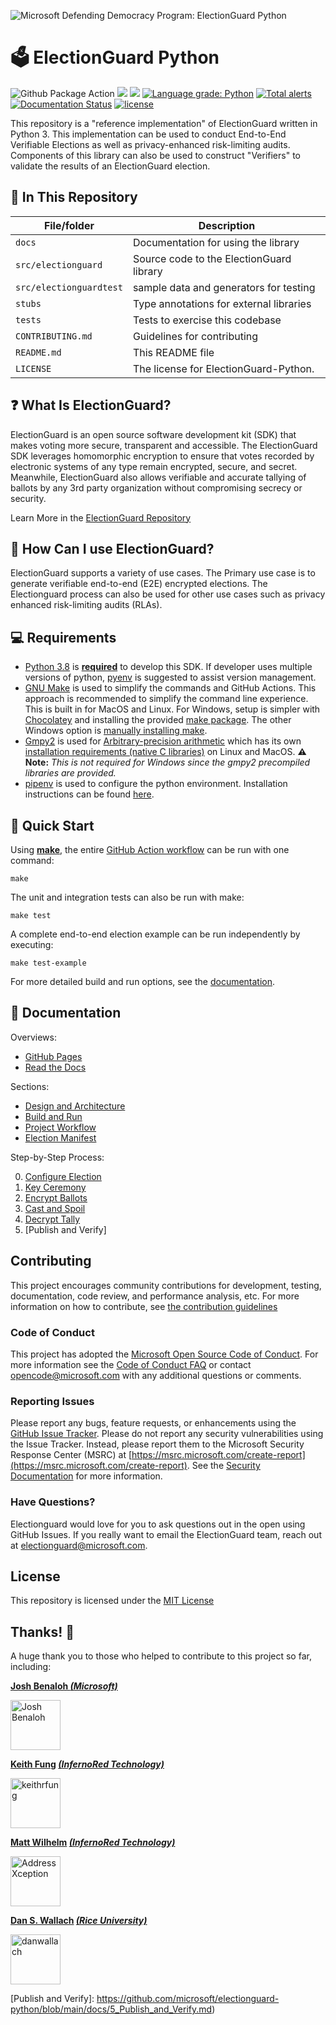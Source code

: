 ![Microsoft Defending Democracy Program: ElectionGuard Python][Banner Image]

# 🗳 ElectionGuard Python

![Github Package Action](https://github.com/microsoft/electionguard-python/workflows/Release%20Build/badge.svg) [![](https://img.shields.io/pypi/v/electionguard)](https://pypi.org/project/electionguard/) [![](https://img.shields.io/pypi/dm/electionguard)](https://pypi.org/project/electionguard/) [![Language grade: Python](https://img.shields.io/lgtm/grade/python/g/microsoft/electionguard-python.svg?logo=lgtm&logoWidth=18)](https://lgtm.com/projects/g/microsoft/electionguard-python/context:python) [![Total alerts](https://img.shields.io/lgtm/alerts/g/microsoft/electionguard-python.svg?logo=lgtm&logoWidth=18)](https://lgtm.com/projects/g/microsoft/electionguard-python/alerts/) [![Documentation Status](https://readthedocs.org/projects/electionguard-python/badge/?version=latest)](https://electionguard-python.readthedocs.io) [![license](https://img.shields.io/github/license/microsoft/electionguard)](https://github.com/microsoft/electionguard-python/blob/main/LICENSE)

This repository is a "reference implementation" of ElectionGuard written in Python 3. This implementation can be used to conduct End-to-End Verifiable Elections as well as privacy-enhanced risk-limiting audits.  Components of this library can also be used to construct "Verifiers" to validate the results of an ElectionGuard election.

## 📁 In This Repository

| File/folder             | Description                              |
| ----------------------- | ---------------------------------------- |
| `docs`                  | Documentation for using the library      |
| `src/electionguard`     | Source code to the ElectionGuard library |
| `src/electionguardtest` | sample data and generators for testing   |
| `stubs`                 | Type annotations for external libraries  |
| `tests`                 | Tests to exercise this codebase     |
| `CONTRIBUTING.md`       | Guidelines for contributing              |
| `README.md`             | This README file                         |
| `LICENSE`               | The license for ElectionGuard-Python.    |

## ❓ What Is ElectionGuard?

ElectionGuard is an open source software development kit (SDK) that makes voting more secure, transparent and accessible. The ElectionGuard SDK leverages homomorphic encryption to ensure that votes recorded by electronic systems of any type remain encrypted, secure, and secret. Meanwhile, ElectionGuard also allows verifiable and accurate tallying of ballots by any 3rd party organization without compromising secrecy or security.

Learn More in the [ElectionGuard Repository](https://github.com/microsoft/electionguard)

## 🦸 How Can I use ElectionGuard?

ElectionGuard supports a variety of use cases.  The Primary use case is to generate verifiable end-to-end (E2E) encrypted elections.  The Electionguard process can also be used for other use cases such as privacy enhanced risk-limiting audits (RLAs).

## 💻 Requirements

- [Python 3.8](https://www.python.org/downloads/) is <ins>**required**</ins> to develop this SDK. If developer uses multiple versions of python, [pyenv](https://github.com/pyenv/pyenv) is suggested to assist version management.
- [GNU Make](https://www.gnu.org/software/make/manual/make.html) is used to simplify the commands and GitHub Actions. This approach is recommended to simplify the command line experience. This is built in for MacOS and Linux. For Windows, setup is simpler with [Chocolatey](https://chocolatey.org/install) and installing the provided [make package](https://chocolatey.org/packages/make). The other Windows option is [manually installing make](http://gnuwin32.sourceforge.net/packages/make.htm).
- [Gmpy2](https://gmpy2.readthedocs.io/en/latest/) is used for [Arbitrary-precision arithmetic](https://en.wikipedia.org/wiki/Arbitrary-precision_arithmetic) which
has its own [installation requirements (native C libraries)](https://gmpy2.readthedocs.io/en/latest/intro.html#installation) on Linux and MacOS.  **⚠️ Note:** _This is not required for Windows since the gmpy2 precompiled libraries are provided._
- [pipenv](https://github.com/pypa/pipenv) is used to configure the python environment. Installation instructions can be found [here](https://github.com/pypa/pipenv#installation).

## 🚀 Quick Start

Using [**make**](https://www.gnu.org/software/make/manual/make.html), the entire [GitHub Action workflow][Pull Request Workflow] can be run with one command: 

```
make
```

The unit and integration tests can also be run with make:

```
make test
```

A complete end-to-end election example can be run independently by executing:

```
make test-example
```

For more detailed build and run options, see the [documentation][Build and Run].

## 📄 Documentation

Overviews:

- [GitHub Pages](https://microsoft.github.io/electionguard-python/)
- [Read the Docs](https://electionguard-python.readthedocs.io/)

Sections:

- [Design and Architecture]
- [Build and Run]
- [Project Workflow]
- [Election Manifest]

Step-by-Step Process:

0. [Configure Election]
1. [Key Ceremony]
2. [Encrypt Ballots]
3. [Cast and Spoil]
4. [Decrypt Tally]
5. [Publish and Verify]

## Contributing

This project encourages community contributions for development, testing, documentation, code review, and performance analysis, etc.  For more information on how to contribute, see [the contribution guidelines][Contributing]

### Code of Conduct

This project has adopted the [Microsoft Open Source Code of Conduct](https://opensource.microsoft.com/codeofconduct/). For more information see the [Code of Conduct FAQ](https://opensource.microsoft.com/codeofconduct/faq/) or contact [opencode@microsoft.com](mailto:opencode@microsoft.com) with any additional questions or comments.

### Reporting Issues

Please report any bugs, feature requests, or enhancements using the [GitHub Issue Tracker](https://github.com/microsoft/electionguard-python/issues).  Please do not report any security vulnerabilities using the Issue Tracker.  Instead, please report them to the Microsoft Security Response Center (MSRC) at [https://msrc.microsoft.com/create-report](https://msrc.microsoft.com/create-report).  See the [Security Documentation][Security] for more information.

### Have Questions?

Electionguard would love for you to ask questions out in the open using GitHub Issues. If you really want to email the ElectionGuard team, reach out at electionguard@microsoft.com.

## License
This repository is licensed under the [MIT License]

## Thanks! 🎉
A huge thank you to those who helped to contribute to this project so far, including:

**[Josh Benaloh _(Microsoft)_](https://www.microsoft.com/en-us/research/people/benaloh/)**

<a href="https://www.microsoft.com/en-us/research/people/benaloh/"><img src="https://www.microsoft.com/en-us/research/wp-content/uploads/2016/09/avatar_user__1473484671-180x180.jpg" title="Josh Benaloh" width="80" height="80"></a> 

**[Keith Fung](https://github.com/keithrfung) [_(InfernoRed Technology)_](https://infernored.com/)**

<a href="https://github.com/keithrfung"><img src="https://avatars2.githubusercontent.com/u/10125297?v=4" title="keithrfung" width="80" height="80"></a>

**[Matt Wilhelm](https://github.com/AddressXception) [_(InfernoRed Technology)_](https://infernored.com/)**

<a href="https://github.com/AddressXception"><img src="https://avatars0.githubusercontent.com/u/6232853?s=460&u=8fec95386acad6109ad71a2aad2d097b607ebd6a&v=4" title="AddressXception" width="80" height="80"></a>

**[Dan S. Wallach](https://www.cs.rice.edu/~dwallach/) [_(Rice University)_](https://www.rice.edu/)**

<a href="https://www.cs.rice.edu/~dwallach/"><img src="https://avatars2.githubusercontent.com/u/743029?v=4" title="danwallach" width="80" height="80"></a>


<!-- Links -->
[Banner Image]: https://raw.githubusercontent.com/microsoft/electionguard-python/main/images/electionguard-banner.svg

[Pull Request Workflow]: https://github.com/microsoft/electionguard-python/blob/main/.github/workflows/pull_request.yml

[Contributing]: https://github.com/microsoft/electionguard-python/blob/main/CONTRIBUTING.md

[Security]:https://github.com/microsoft/electionguard-python/blob/main/SECURITY.md

[Design and Architecture]: https://github.com/microsoft/electionguard-python/blob/main/docs/Design_and_Architecture.md]

[Build and Run]: https://github.com/microsoft/electionguard-python/blob/main/docs/Build_and_Run.md

[Project Workflow]: https://github.com/microsoft/electionguard-python/blob/main/docs/Project_Workflow.md

[Election Manifest]: https://github.com/microsoft/electionguard-python/blob/main/docs/Election_Manifest.md

[Configure Election]: https://github.com/microsoft/electionguard-python/blob/main/docs/0_Configure_Election.md

[Key Ceremony]: https://github.com/microsoft/electionguard-python/blob/main/docs/1_Key_Ceremony.md

[Encrypt Ballots]: https://github.com/microsoft/electionguard-python/blob/main/docs/2_Encrypt_Ballots.md

[Cast and Spoil]: https://github.com/microsoft/electionguard-python/blob/main/docs/3_Cast_and_Spoil.md

[Decrypt Tally]: https://github.com/microsoft/electionguard-python/blob/main/docs/4_Decrypt_Tally.md

[Publish and Verify]: https://github.com/microsoft/electionguard-python/blob/main/docs/5_Publish_and_Verify.md)

[MIT License]: https://github.com/microsoft/electionguard-python/blob/main/LICENSE
